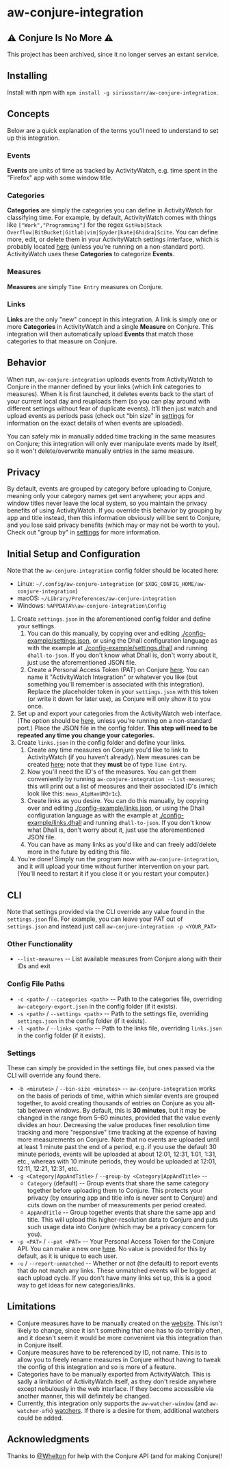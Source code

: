 # aw-conjure-integration

## ⚠️ Conjure Is No More ⚠️

This project has been archived, since it no longer serves an extant service.

## Installing

Install with npm with `npm install -g siriusstarr/aw-conjure-integration`.

## Concepts

Below are a quick explanation of the terms you'll need to understand to set up
this integration.

### Events

**Events** are units of time as tracked by ActivityWatch, e.g. time spent in the
"Firefox" app with some window title.

### Categories

**Categories** are simply the categories you can define in ActivityWatch for
classifying time.  For example, by default, ActivityWatch comes with things like
`["Work","Programming"]` for the regex
`GitHub|Stack Overflow|BitBucket|Gitlab|vim|Spyder|kate|Ghidra|Scite`.
You can define more, edit, or delete them in your ActivityWatch settings
interface, which is probably located [here](http://localhost:5600/#/settings)
(unless you're running on a non-standard port).  ActivityWatch uses these
**Categories** to categorize **Events**.

### Measures

**Measures** are simply `Time Entry` measures on Conjure.

### Links

**Links** are the only "new" concept in this integration.  A link is simply one
or more **Categories** in ActivityWatch and a single **Measure** on Conjure.
This integration will then automatically upload **Events** that match those
categories to that measure on Conjure.

## Behavior

When run, `aw-conjure-integration` uploads events from ActivityWatch to Conjure
in the manner defined by your links (which link categories to measures).  When
it is first launched, it deletes events back to the start of your current local
day and reuploads them (so you can play around with different settings without
fear of duplicate events).  It'll then just watch and upload events as periods
pass (check out "bin size" in [settings](#settings) for information on the exact
details of when events are uploaded).

You can safely mix in manually added time tracking in the same measures on
Conjure; this integration will only ever manipulate events made by itself, so it
won't delete/overwrite manually entries in the same measure.

## Privacy

By default, events are grouped by category before uploading to Conjure, meaning
only your category names get sent anywhere; your apps and window titles never
leave the local system, so you maintain the privacy benefits of using
ActivityWatch.  If you override this behavior by grouping by app and title
instead, then this information obviously will be sent to Conjure, and you lose
said privacy benefits (which may or may not be worth to you).  Check out "group
by" in [settings](#settings) for more information.

## Initial Setup and Configuration

Note that the `aw-conjure-integration` config folder should be located here:

* Linux: `~/.config/aw-conjure-integration` (or
  `$XDG_CONFIG_HOME/aw-conjure-integration`)
* macOS: `~/Library/Preferences/aw-conjure-integration`
* Windows: `%APPDATA%\aw-conjure-integration\Config`

1. Create `settings.json` in the aforementioned config folder and define your
   settings.
   1. You can do this manually, by copying over and editing
      [./config-example/settings.json](./config-example/settings.json), or using
      the Dhall configuration language as with the example at
      [./config-example/settings.dhall](./config-example/settings.dhall) and
      running `dhall-to-json`.  If you don't know what Dhall is, don't worry
      about it, just use the aforementioned JSON file.
   2. Create a Personal Access Token (PAT) on Conjure
      [here](https://conjure.so/settings/api).  You can name it "ActivityWatch
      Integration" or whatever you like (but something you'll remember is
      associated with this integration).  Replace the placeholder token in your
      `settings.json` with this token (or write it down for later use), as
      Conjure will only show it to you once.
2. Set up and export your categories from the ActivityWatch web interface. (The
   option should be [here](http://localhost:5600/#/settings), unless you're
   running on a non-standard port.)  Place the JSON file in the config folder.
   **This step will need to be repeated any time you change your categories.**
3. Create `links.json` in the config folder and define your links.
   1. Create any time measures on Conjure you'd like to link to ActivityWatch
   (if you haven't already).  New measures can be created
   [here](https://conjure.so/measures/new); note that they **must** be of type
   `Time Entry`.
   2. Now you'll need the ID's of the measures.  You can get them conveniently
      by running `aw-conjure-integration --list-measures`; this will print out a
      list of measures and their associated ID's (which look like this:
      `meas_A1pHanUM3r1c`).
   3. Create links as you desire.  You can do this manually, by copying over and
      editing [./config-example/links.json](./config-example/links.json), or
      using the Dhall configuration language as with the example at
      [./config-example/links.dhall](./config-example/links.dhall) and
      running `dhall-to-json`.  If you don't know what Dhall is, don't worry
      about it, just use the aforementioned JSON file.
   4. You can have as many links as you'd like and can freely add/delete more
      in the future by editing this file.
4. You're done!  Simply run the program now with `aw-conjure-integration`, and
   it will upload your time without further intervention on your part.  (You'll
   need to restart it if you close it or you restart your computer.)

## CLI

Note that settings provided via the CLI override any value found in the
`settings.json` file.  For example, you can leave your PAT out of
`settings.json` and instead just call `aw-conjure-integration -p <YOUR_PAT>`

### Other Functionality

* `--list-measures` -- List available measures from Conjure along with their IDs and exit

### Config File Paths

* `-c <path>` / `--categories <path>` -- Path to the categories file, overriding
  `aw-category-export.json` in the config folder (if it exists).
* `-s <path>` / `--settings <path>` -- Path to the settings file, overriding
  `settings.json` in the config folder (if it exists).
* `-l <path>` / `--links <path>` -- Path to the links file, overriding
  `links.json` in the config folder (if it exists).

### Settings

These can simply be provided in the settings file, but ones passed via the CLI
will override any found there.

* `-b <minutes>` / `--bin-size <minutes>` -- `aw-conjure-integration` works on
  the basis of periods of time, within which similar events are grouped
  together, to avoid creating thousands of entries on Conjure as you alt-tab
  between windows.  By default, this is **30 minutes**, but it may be changed in
  the range from 5–60 minutes, provided that the value evenly divides an hour.
  Decreasing the value produces finer resolution time tracking and more
  "responsive" time tracking at the expense of having more measurements on
  Conjure.  Note that no events are uploaded until at least 1 minute past the
  end of a period, e.g. if you use the default 30 minute periods, events will be
  uploaded at about 12:01, 12:31, 1:01, 1:31, etc., whereas with 10 minute
  periods, they would be uploaded at 12:01, 12:11, 12:21, 12:31, etc.
* `-g <Category|AppAndTitle>` / `--group-by <Category|AppAndTitle>` --
  * `Category` (default) -- Group events that share the same category together
    before uploading them to Conjure.  This protects your privacy (by ensuring
    app and title info is never sent to Conjure) and cuts down on the number of
    measurements per period created.
  * `AppAndTitle` -- Group together events that share the same app and title.
    This will upload this higher-resolution data to Conjure and puts such usage
    data into Conjure (which may be a privacy concern for you).
* `-p <PAT>` / `--pat <PAT>` -- Your Personal Access Token for the Conjure API.
  You can make a new one [here](https://conjure.so/settings/api).  No value is
  provided for this by default, as it is unique to each user.
* `-u` / `--report-unmatched` -- Whether or not (the default) to report events
  that do not match any links. These unmatched events will be logged at each
  upload cycle.  If you don't have many links set up, this is a good way to get
  ideas for new categories/links.

## Limitations

* Conjure measures have to be manually created on the
  [website](https://conjure.so/measures/new).  This isn't likely to change,
  since it isn't something that one has to do terribly often, and it doesn't
  seem it would be more convenient via this integration than in Conjure itself.
* Conjure measures have to be referenced by ID, not name.  This is to allow you
  to freely rename measures in Conjure without having to tweak the config of
  this integration and so is more of a feature.
* Categories have to be manually exported from ActivityWatch.  This is sadly a
  limitation of ActivityWatch itself, as they don't reside anywhere except
  nebulously in the web interface.  If they become accessible via another
  manner, this will definitely be changed.
* Currently, this integration only supports the `aw-watcher-window` (and
  `aw-watcher-afk`)
  [watchers](https://docs.activitywatch.net/en/latest/watchers.html).  If there
  is a desire for them, additional watchers could be added.

## Acknowledgments

Thanks to [@Whelton](https://github.com/Whelton) for help with the Conjure API
(and for making Conjure)!
